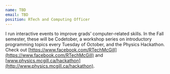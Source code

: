 ```yaml
---
name: TBD
email: TBD
position: RTech and Computing Officer
---
```


I run interactive events to improve grads’ computer-related skills. In the Fall semester, these will be Codetober, a workshop series on introductory programming topics every Tuesday of October, and the Physics Hackathon. Check out [https://www.facebook.com/RTechMcGill](https://www.facebook.com/RTechMcGill) and [www.physics.mcgill.ca/hackathon](http://www.physics.mcgill.ca/hackathon).
